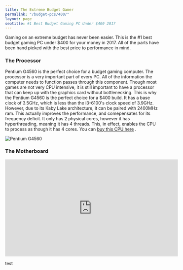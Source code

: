 ```yaml
---
title: The Extreme Budget Gamer 
permalink: "/budget-pcs/400/"
layout: page
seotitle: #1 Best Budget Gaming PC Under $400 2017 
---
```


Gaming on an extreme budget has never been easier. This is the #1 best budget gaming PC under $400 for your money in 2017. All of the parts have been hand picked with the best price to performance in mind. 

### The Processor 

Pentium G4560 is the perfect choice for a budget gaming computer. The processor is a very important part of every PC. All of the information the computer needs to function passes through this component. Though most games are not very CPU intensive, it is still important to have a processor that can keep up with the graphics card without bottlenecking. This is why the Pentium G4560 is the perfect choice for a $400 build. It has a base clock of 3.5GHz, which is less than the i3-6100's clock speed of 3.9GHz. However, due to its Kaby Lake architecture, it can be paired with 2400MHz ram. This actually improves the performance, and comepensates for its frequency deficit.  It only has 2 physical cores, however it has hyperthreading, meaning it has 4 threads. This, in effect, enables the CPU to process as though it has 4 cores. You can [buy this CPU here](https://www.amazon.com/gp/product/B01NCE8T92/ref=as_li_tl?ie=UTF8&camp=1789&creative=9325&creativeASIN=B01NCE8T92&linkCode=as2&tag=flarp0c-20&linkId=681a9f760582bdbc622dc3fe78e61b76)
.

![Pentium G4560](img/cpu/pentium "Pentium G4560")

### The Motherboard 




<iframe width="560" height="315" src="https://www.youtube.com/embed/V12paKHyGMs" frameborder="0" allowfullscreen></iframe>

test